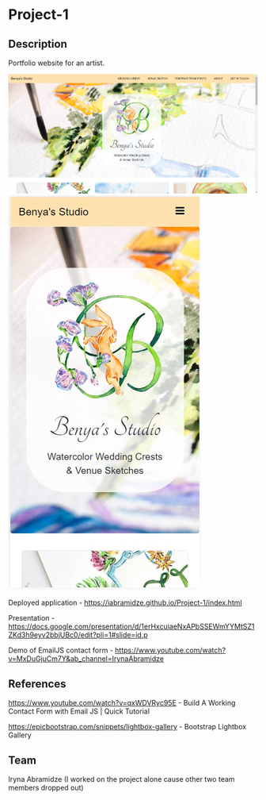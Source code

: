 # Project-1

## Description

Portfolio website for an artist.

![desktop](./assets/screenshots/Screenshot_1.jpg)
![mobile](./assets/screenshots/Screenshot_2.jpg)

Deployed application - https://iabramidze.github.io/Project-1/index.html

Presentation - https://docs.google.com/presentation/d/1erHxcuiaeNxAPbSSEWmYYMtSZ1ZKd3h9eyv2bbjUBc0/edit?pli=1#slide=id.p

Demo of EmailJS contact form - https://www.youtube.com/watch?v=MxDuGjuCm7Y&ab_channel=IrynaAbramidze

## References

https://www.youtube.com/watch?v=qxWDVRyc95E - Build A Working Contact Form with Email JS | Quick Tutorial

https://epicbootstrap.com/snippets/lightbox-gallery - Bootstrap Lightbox Gallery

## Team

Iryna Abramidze (I worked on the project alone cause other two team members dropped out)